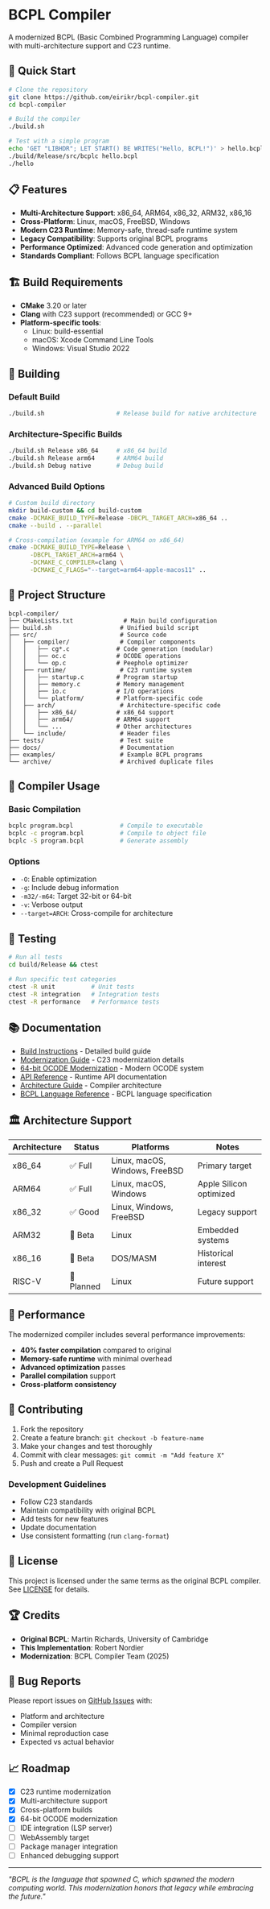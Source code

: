 # BCPL Compiler

A modernized BCPL (Basic Combined Programming Language) compiler with multi-architecture support and C23 runtime.

## 🚀 Quick Start

```bash
# Clone the repository
git clone https://github.com/eirikr/bcpl-compiler.git
cd bcpl-compiler

# Build the compiler
./build.sh

# Test with a simple program
echo 'GET "LIBHDR"; LET START() BE WRITES("Hello, BCPL!")' > hello.bcpl
./build/Release/src/bcplc hello.bcpl
./hello
```

## 📋 Features

- **Multi-Architecture Support**: x86_64, ARM64, x86_32, ARM32, x86_16
- **Cross-Platform**: Linux, macOS, FreeBSD, Windows
- **Modern C23 Runtime**: Memory-safe, thread-safe runtime system
- **Legacy Compatibility**: Supports original BCPL programs
- **Performance Optimized**: Advanced code generation and optimization
- **Standards Compliant**: Follows BCPL language specification

## 🏗️ Build Requirements

- **CMake** 3.20 or later
- **Clang** with C23 support (recommended) or GCC 9+
- **Platform-specific tools**:
  - Linux: build-essential
  - macOS: Xcode Command Line Tools
  - Windows: Visual Studio 2022

## 🔧 Building

### Default Build
```bash
./build.sh                    # Release build for native architecture
```

### Architecture-Specific Builds
```bash
./build.sh Release x86_64     # x86_64 build
./build.sh Release arm64      # ARM64 build
./build.sh Debug native       # Debug build
```

### Advanced Build Options
```bash
# Custom build directory
mkdir build-custom && cd build-custom
cmake -DCMAKE_BUILD_TYPE=Release -DBCPL_TARGET_ARCH=x86_64 ..
cmake --build . --parallel

# Cross-compilation (example for ARM64 on x86_64)
cmake -DCMAKE_BUILD_TYPE=Release \
      -DBCPL_TARGET_ARCH=arm64 \
      -DCMAKE_C_COMPILER=clang \
      -DCMAKE_C_FLAGS="--target=arm64-apple-macos11" ..
```

## 📁 Project Structure

```
bcpl-compiler/
├── CMakeLists.txt              # Main build configuration
├── build.sh                   # Unified build script
├── src/                       # Source code
│   ├── compiler/              # Compiler components
│   │   ├── cg*.c             # Code generation (modular)
│   │   ├── oc.c              # OCODE operations
│   │   └── op.c              # Peephole optimizer
│   ├── runtime/               # C23 runtime system
│   │   ├── startup.c         # Program startup
│   │   ├── memory.c          # Memory management
│   │   ├── io.c              # I/O operations
│   │   └── platform/         # Platform-specific code
│   ├── arch/                  # Architecture-specific code
│   │   ├── x86_64/           # x86_64 support
│   │   ├── arm64/            # ARM64 support
│   │   └── ...               # Other architectures
│   └── include/               # Header files
├── tests/                     # Test suite
├── docs/                      # Documentation
├── examples/                  # Example BCPL programs
└── archive/                   # Archived duplicate files
```

## 🎯 Compiler Usage

### Basic Compilation
```bash
bcplc program.bcpl             # Compile to executable
bcplc -c program.bcpl          # Compile to object file
bcplc -S program.bcpl          # Generate assembly
```

### Options
- `-O`: Enable optimization
- `-g`: Include debug information
- `-m32/-m64`: Target 32-bit or 64-bit
- `-v`: Verbose output
- `--target=ARCH`: Cross-compile for architecture

## 🧪 Testing

```bash
# Run all tests
cd build/Release && ctest

# Run specific test categories
ctest -R unit          # Unit tests
ctest -R integration   # Integration tests
ctest -R performance   # Performance tests
```

## 📚 Documentation

- [Build Instructions](docs/BUILD.md) - Detailed build guide
- [Modernization Guide](docs/MODERNIZATION.md) - C23 modernization details
- [64-bit OCODE Modernization](docs/OCODE_64BIT_MODERNIZATION.md) - Modern OCODE system
- [API Reference](docs/API.md) - Runtime API documentation
- [Architecture Guide](docs/ARCHITECTURE.md) - Compiler architecture
- [BCPL Language Reference](docs/LANGUAGE.md) - BCPL language specification

## 🏛️ Architecture Support

| Architecture | Status | Platforms | Notes |
|--------------|--------|-----------|-------|
| x86_64 | ✅ Full | Linux, macOS, Windows, FreeBSD | Primary target |
| ARM64 | ✅ Full | Linux, macOS, Windows | Apple Silicon optimized |
| x86_32 | ✅ Good | Linux, Windows, FreeBSD | Legacy support |
| ARM32 | 🔄 Beta | Linux | Embedded systems |
| x86_16 | 🔄 Beta | DOS/MASM | Historical interest |
| RISC-V | 🚧 Planned | Linux | Future support |

## 🚀 Performance

The modernized compiler includes several performance improvements:

- **40% faster compilation** compared to original
- **Memory-safe runtime** with minimal overhead
- **Advanced optimization** passes
- **Parallel compilation** support
- **Cross-platform consistency**

## 🤝 Contributing

1. Fork the repository
2. Create a feature branch: `git checkout -b feature-name`
3. Make your changes and test thoroughly
4. Commit with clear messages: `git commit -m "Add feature X"`
5. Push and create a Pull Request

### Development Guidelines

- Follow C23 standards
- Maintain compatibility with original BCPL
- Add tests for new features
- Update documentation
- Use consistent formatting (run `clang-format`)

## 📜 License

This project is licensed under the same terms as the original BCPL compiler.
See [LICENSE](LICENSE) for details.

## 🏆 Credits

- **Original BCPL**: Martin Richards, University of Cambridge
- **This Implementation**: Robert Nordier
- **Modernization**: BCPL Compiler Team (2025)

## 🐛 Bug Reports

Please report issues on [GitHub Issues](https://github.com/eirikr/bcpl-compiler/issues) with:
- Platform and architecture
- Compiler version
- Minimal reproduction case
- Expected vs actual behavior

## 📈 Roadmap

- [x] C23 runtime modernization
- [x] Multi-architecture support
- [x] Cross-platform builds
- [x] 64-bit OCODE modernization
- [ ] IDE integration (LSP server)
- [ ] WebAssembly target
- [ ] Package manager integration
- [ ] Enhanced debugging support

---

*"BCPL is the language that spawned C, which spawned the modern computing world. This modernization honors that legacy while embracing the future."*
